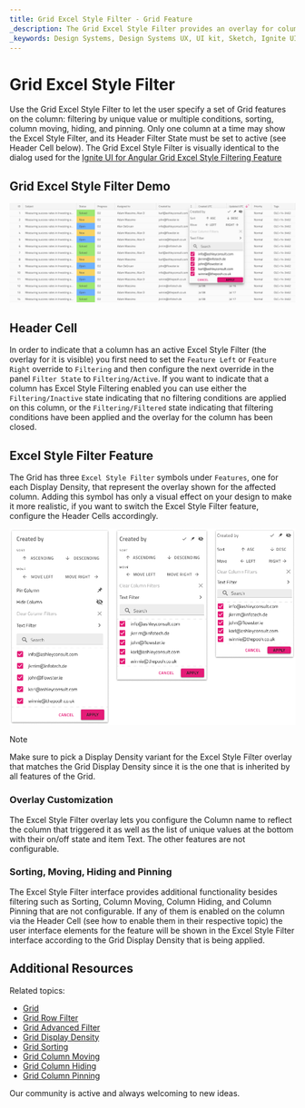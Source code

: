 ```yaml
---
title: Grid Excel Style Filter - Grid Feature
_description: The Grid Excel Style Filter provides an overlay for column manipulations such as sorting, filtering, column moving, hiding, and pinning.
_keywords: Design Systems, Design Systems UX, UI kit, Sketch, Ignite UI for Angular, Sketch to Angular, Sketch to Angular, Angular, Angular Design System, Export code from Sketch, Design Kits for Angular, Sketch HTML, Sketch to HTML, Sketch UI kits
---
```


# Grid Excel Style Filter

Use the Grid Excel Style Filter to let the user specify a set of Grid features on the column: filtering by unique value or multiple conditions, sorting, column moving, hiding, and pinning. Only one column at a time may show the Excel Style Filter, and its Header Filter State must be set to active (see Header Cell below). The Grid Excel Style Filter is visually identical to the dialog used for the [Ignite UI for Angular Grid Excel Style Filtering Feature](https://www.infragistics.com/products/ignite-ui-angular/angular/components/grid/excel_style_filtering.html)

## Grid Excel Style Filter Demo

<img class="responsive-img" src="../images/grid_excel_style_filter_demo.png" srcset="../images/grid_excel_style_filter_demo@2x.png 2x" />

## Header Cell

In order to indicate that a column has an active Excel Style Filter (the overlay for it is visible) you first need to set the `Feature Left` or `Feature Right` override to `Filtering` and then configure the next override in the panel `Filter State` to `Filtering/Active`. If you want to indicate that a column has Excel Style Filtering enabled you can use either the `Filtering/Inactive` state indicating that no filtering conditions are applied on this column, or the `Filtering/Filtered` state indicating that filtering conditions have been applied and the overlay for the column has been closed.

## Excel Style Filter Feature

The Grid has three `Excel Style Filter` symbols under `Features`, one for each Display Density, that represent the overlay shown for the affected column. Adding this symbol has only a visual effect on your design to make it more realistic, if you want to switch the Excel Style Filter feature, configure the Header Cells accordingly.

<img class="responsive-img" src="../images/grid_excel_style_filter_densities.png" srcset="../images/grid_excel_style_filter_densities@2x.png 2x" />

> [!Note]
> Make sure to pick a Display Density variant for the Excel Style Filter overlay that matches the Grid Display Density since it is the one that is inherited by all features of the Grid.

### Overlay Customization

The Excel Style Filter overlay lets you configure the Column name to reflect the column that triggered it as well as the list of unique values at the bottom with their on/off state and item Text. The other features are not configurable.

### Sorting, Moving, Hiding and Pinning

The Excel Style Filter interface provides additional functionality besides filtering such as Sorting, Column Moving, Column Hiding, and Column Pinning that are not configurable. If any of them is enabled on the column via the Header Cell (see how to enable them in their respective topic) the user interface elements for the feature will be shown in the Excel Style Filter interface according to the Grid Display Density that is being applied.

## Additional Resources

Related topics:

- [Grid](grid.md)
- [Grid Row Filter](grid-row-filter.md)
- [Grid Advanced Filter](grid-advanced-filter.md)
- [Grid Display Density](grid-display-density.md)
- [Grid Sorting](grid-sorting.md)
- [Grid Column Moving](grid-column-moving.md)
- [Grid Column Hiding](grid-column-hiding.md)
- [Grid Column Pinning](grid-column-pinning.md)
  <div class="divider--half"></div>

Our community is active and always welcoming to new ideas.
